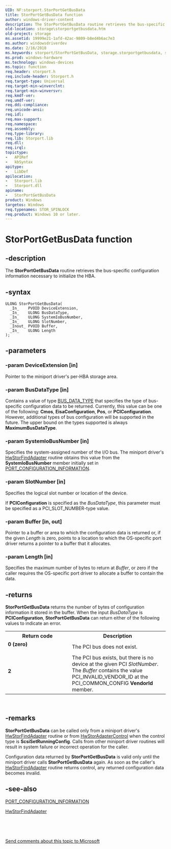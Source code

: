 ```yaml
---
UID: NF:storport.StorPortGetBusData
title: StorPortGetBusData function
author: windows-driver-content
description: The StorPortGetBusData routine retrieves the bus-specific configuration information necessary to initialize the HBA.
old-location: storage\storportgetbusdata.htm
old-project: storage
ms.assetid: 19999e21-1afd-42ac-9809-b8ed4b6ac7e3
ms.author: windowsdriverdev
ms.date: 2/16/2018
ms.keywords: storport/StorPortGetBusData, storage.storportgetbusdata, storprt_fb8cc730-c53e-49b6-abe5-6a0648200d32.xml, StorPortGetBusData, StorPortGetBusData routine [Storage Devices]
ms.prod: windows-hardware
ms.technology: windows-devices
ms.topic: function
req.header: storport.h
req.include-header: Storport.h
req.target-type: Universal
req.target-min-winverclnt: 
req.target-min-winversvr: 
req.kmdf-ver: 
req.umdf-ver: 
req.ddi-compliance: 
req.unicode-ansi: 
req.idl: 
req.max-support: 
req.namespace: 
req.assembly: 
req.type-library: 
req.lib: Storport.lib
req.dll: 
req.irql: 
topictype:
-	APIRef
-	kbSyntax
apitype:
-	LibDef
apilocation:
-	Storport.lib
-	Storport.dll
apiname:
-	StorPortGetBusData
product: Windows
targetos: Windows
req.typenames: STOR_SPINLOCK
req.product: Windows 10 or later.
---
```


# StorPortGetBusData function


## -description


The <b>StorPortGetBusData</b> routine retrieves the bus-specific configuration information necessary to initialize the HBA.


## -syntax


````
ULONG StorPortGetBusData(
  _In_    PVOID DeviceExtension,
  _In_    ULONG BusDataType,
  _In_    ULONG SystemIoBusNumber,
  _In_    ULONG SlotNumber,
  _Inout_ PVOID Buffer,
  _In_    ULONG Length
);
````


## -parameters




### -param DeviceExtension [in]

Pointer to the miniport driver's per-HBA storage area.


### -param BusDataType [in]

Contains a value of type <a href="..\miniport\ne-miniport-_bus_data_type.md">BUS_DATA_TYPE</a> that specifies the type of bus-specific configuration data to be returned. Currently, this value can be one of the following: <b>Cmos</b>, <b>EisaConfiguration</b>, <b>Pos</b>, or <b>PCIConfiguration</b>. However, additional types of bus configuration will be supported in the future. The upper bound on the types supported is always <b>MaximumBusDataType</b>.


### -param SystemIoBusNumber [in]

Specifies the system-assigned number of the I/O bus. The miniport driver's <a href="..\storport\nc-storport-hw_find_adapter.md">HwStorFindAdapter</a> routine obtains this value from the <b>SystemIoBusNumber</b> member initially set in <a href="..\srb\ns-srb-_port_configuration_information.md">PORT_CONFIGURATION_INFORMATION</a>.


### -param SlotNumber [in]

Specifies the logical slot number or location of the device.

If <b>PCIConfiguration</b> is specified as the <i>BusDataType</i>, this parameter must be specified as a PCI_SLOT_NUMBER-type value.


### -param Buffer [in, out]

Pointer to a buffer or area to which the configuration data is returned or, if the given <i>Length</i> is zero, points to a location to which the OS-specific port driver returns a pointer to a buffer that it allocates.


### -param Length [in]

Specifies the maximum number of bytes to return at <i>Buffer</i>, or zero if the caller requires the OS-specific port driver to allocate a buffer to contain the data.


## -returns



<b>StorPortGetBusData</b> returns the number of bytes of configuration information it stored in the buffer. When the input <i>BusDataType</i> is <b>PCIConfiguration</b>, <b>StorPortGetBusData</b> can return either of the following values to indicate an error.

<table>
<tr>
<th>Return code</th>
<th>Description</th>
</tr>
<tr>
<td width="40%">
<dl>
<dt><b>0 (zero)</b></dt>
</dl>
</td>
<td width="60%">
The PCI bus does not exist.

</td>
</tr>
<tr>
<td width="40%">
<dl>
<dt><b>2</b></dt>
</dl>
</td>
<td width="60%">
The PCI bus exists, but there is no device at the given PCI <i>SlotNumber</i>. The <i>Buffer</i> contains the value PCI_INVALID_VENDOR_ID at the PCI_COMMON_CONFIG <b>VendorId</b> member.

</td>
</tr>
</table>
 




## -remarks



<b>StorPortGetBusData</b> can be called only from a miniport driver's <a href="..\storport\nc-storport-hw_find_adapter.md">HwStorFindAdapter</a> routine or from <a href="..\storport\nc-storport-hw_adapter_control.md">HwStorAdapterControl</a> when the control type is <b>ScsiSetRunningConfig</b>. Calls from other miniport driver routines will result in system failure or incorrect operation for the caller.

Configuration data returned by <b>StorPortGetBusData</b> is valid only until the miniport driver calls <b>StorPortGetBusData</b> again. As soon as the caller's <a href="..\storport\nc-storport-hw_find_adapter.md">HwStorFindAdapter</a> routine returns control, any returned configuration data becomes invalid.




## -see-also

<a href="..\srb\ns-srb-_port_configuration_information.md">PORT_CONFIGURATION_INFORMATION</a>



<a href="..\storport\nc-storport-hw_find_adapter.md">HwStorFindAdapter</a>



 

 

<a href="mailto:wsddocfb@microsoft.com?subject=Documentation%20feedback [storage\storage]:%20StorPortGetBusData routine%20 RELEASE:%20(2/16/2018)&amp;body=%0A%0APRIVACY STATEMENT%0A%0AWe use your feedback to improve the documentation. We don't use your email address for any other purpose, and we'll remove your email address from our system after the issue that you're reporting is fixed. While we're working to fix this issue, we might send you an email message to ask for more info. Later, we might also send you an email message to let you know that we've addressed your feedback.%0A%0AFor more info about Microsoft's privacy policy, see http://privacy.microsoft.com/en-us/default.aspx." title="Send comments about this topic to Microsoft">Send comments about this topic to Microsoft</a>

